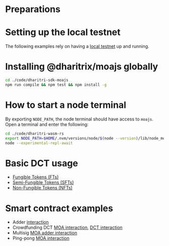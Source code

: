 # Preparations

# Setting up the local testnet

The following examples rely on having a [local testnet](https://docs.dharitri.com/developers/setup-local-testnet/) up and running.

# Installing @dharitrix/moajs globally

```bash
cd ./code/dharitri-sdk-moajs
npm run compile && npm test && npm install -g
```

# How to start a node terminal

By exporting `NODE_PATH`, the node terminal should have access to `moajs`.
Open a terminal and enter the following:

```bash
cd ./code/dharitri-wasm-rs
export NODE_PATH=$HOME/.nvm/versions/node/$(node --version)/lib/node_modules
node --experimental-repl-await
```

# Basic DCT usage

- [Fungible Tokens (FTs)](dct-FT-fungible-tokens.md)
- [Semi-Fungible Tokens (SFTs)](dct-SFT-semi-fungible-tokens.md)
- [Non-Fungible Tokens (NFTs)](dct-NFT-non-fungible-tokens.md)

# Smart contract examples

- Adder [interaction](../../../contracts/examples/adder/interaction/Adder.moajs.md)
- Crowdfunding DCT [MOA interaction](../../../contracts/examples/crowdfunding-dct/interaction/Crowdfunding-moa.moajs.md), [DCT interaction](../../../contracts/examples/crowdfunding-dct/interaction/Crowdfunding-dct.moajs.md)
- Multisig [MOA adder interaction](../../../contracts/examples/multisig/interaction/Multisig-adder-moa.moajs.md)
- Ping-pong [MOA interaction](../../../contracts/examples/ping-pong-moa/interaction/Ping-pong-moa.moajs.md)
